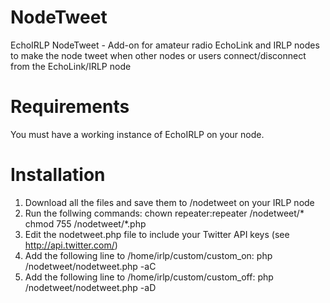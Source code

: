 # NodeTweet
EchoIRLP NodeTweet - Add-on for amateur radio EchoLink and IRLP nodes to make the node tweet when other nodes or users connect/disconnect from the EchoLink/IRLP node


# Requirements
You must have a working instance of EchoIRLP on your node.


# Installation

1.  Download all the files and save them to /nodetweet on your IRLP node
2.  Run the follwing commands:
	chown repeater:repeater /nodetweet/*
	chmod 755 /nodetweet/*.php
3.  Edit the nodetweet.php file to include your Twitter API keys (see http://api.twitter.com/)
4.  Add the following line to /home/irlp/custom/custom_on:
	php /nodetweet/nodetweet.php -aC 
5.  Add the following line to /home/irlp/custom/custom_off:
	php /nodetweet/nodetweet.php -aD
